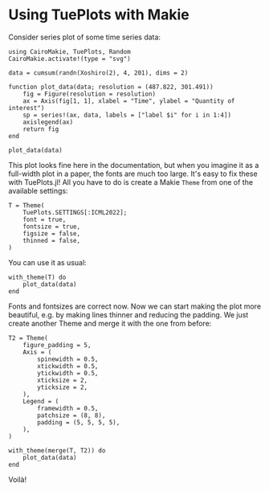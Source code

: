 # Using TuePlots with Makie

Consider series plot of some time series data:

```@example 1
using CairoMakie, TuePlots, Random
CairoMakie.activate!(type = "svg")

data = cumsum(randn(Xoshiro(2), 4, 201), dims = 2)

function plot_data(data; resolution = (487.822, 301.491))
    fig = Figure(resolution = resolution)
    ax = Axis(fig[1, 1], xlabel = "Time", ylabel = "Quantity of interest")
    sp = series!(ax, data, labels = ["label $i" for i in 1:4])
    axislegend(ax)
    return fig
end

plot_data(data)
```

This plot looks fine here in the documentation, but when you imagine it as a full-width plot in a paper, the fonts are much too large.
It's easy to fix these with TuePlots.jl!
All you have to do is create a Makie `Theme` from one of the available settings:

```@example 1
T = Theme(
    TuePlots.SETTINGS[:ICML2022];
    font = true,
    fontsize = true,
    figsize = false,
    thinned = false,
)
```

You can use it as usual:

```@example 1
with_theme(T) do
    plot_data(data)
end
```

Fonts and fontsizes are correct now. Now we can start making the plot more beautiful, e.g. by making lines thinner and reducing the padding. We just create another Theme and merge it with the one from before:

```@example 1
T2 = Theme(
    figure_padding = 5,
    Axis = (
        spinewidth = 0.5,
        xtickwidth = 0.5,
        ytickwidth = 0.5,
        xticksize = 2,
        yticksize = 2,
    ),
    Legend = (
        framewidth = 0.5,
        patchsize = (8, 8),
        padding = (5, 5, 5, 5),
    ),
)

with_theme(merge(T, T2)) do
    plot_data(data)
end
```

Voilà!
